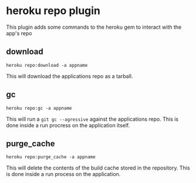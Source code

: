 # heroku repo plugin

This plugin adds some commands to the heroku gem to interact with the app's repo

## download

    heroku repo:download -a appname
    
This will download the applications repo as a tarball.

## gc

    heroku repo:gc -a appname
    
This will run a `git gc --agressive` against the applications repo. This is done inside a run procress on the application itself.

## purge_cache

    heroku repo:purge_cache -a appname
    
This will delete the contents of the build cache stored in the repository. This is done inside a run process on the application.

